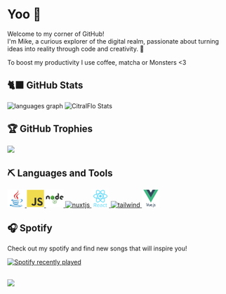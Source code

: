 <div align="left">
  <h1>Yoo 🤙</h1>
  <p>Welcome to my corner of GitHub!<br/> I'm Mike, a curious explorer of the digital realm, passionate about turning ideas into reality through code and creativity. 🚀</p>
  <p>To boost my productivity I use coffee, matcha or Monsters <3 </p>

<h2>🐈‍⬛ GitHub Stats</h2>
  <img src="https://github-readme-stats.vercel.app/api/top-langs?username=CitralFLo&locale=en&hide_title=false&layout=compact&card_width=320&langs_count=5&theme=aura&hide_border=false&order=2" height="150" alt="languages graph"  />
  <img src="https://github-readme-streak-stats.herokuapp.com/?user=CitralFlo&theme=dark&hide_border=false" height="150" alt="CitralFlo Stats" />

<h2>🏆 GitHub Trophies </h2>

![](https://github-profile-trophy.vercel.app/?username=CitralFlo&theme=discord&no-frame=true&no-bg=false&margin-w=4)

<h2>⛏️ Languages and Tools</h2>
<p> 
  <a href="https://www.java.com" target="_blank" rel="noreferrer"> <img src="https://raw.githubusercontent.com/devicons/devicon/master/icons/java/java-original.svg" alt="java" width="40" height="40"/> </a> 
  <a href="https://developer.mozilla.org/en-US/docs/Web/JavaScript" target="_blank" rel="noreferrer"> <img src="https://raw.githubusercontent.com/devicons/devicon/master/icons/javascript/javascript-original.svg" alt="javascript" width="40" height="40"/> </a> 
  <a href="https://nodejs.org" target="_blank" rel="noreferrer"> <img src="https://raw.githubusercontent.com/devicons/devicon/master/icons/nodejs/nodejs-original-wordmark.svg" alt="nodejs" width="40" height="40"/> </a> 
  <a href="https://nuxtjs.org/" target="_blank" rel="noreferrer"> <img src="https://www.vectorlogo.zone/logos/nuxtjs/nuxtjs-icon.svg" alt="nuxtjs" width="40" height="40"/> </a> 
  <a href="https://reactjs.org/" target="_blank" rel="noreferrer"> <img src="https://raw.githubusercontent.com/devicons/devicon/master/icons/react/react-original-wordmark.svg" alt="react" width="40" height="40"/> </a> 
  <a href="https://tailwindcss.com/" target="_blank" rel="noreferrer"> <img src="https://www.vectorlogo.zone/logos/tailwindcss/tailwindcss-icon.svg" alt="tailwind" width="40" height="40"/> </a> 
  <a href="https://vuejs.org/" target="_blank" rel="noreferrer"> <img src="https://raw.githubusercontent.com/devicons/devicon/master/icons/vuejs/vuejs-original-wordmark.svg" alt="vuejs" width="40" height="40"/> </a> 
</p>

<h2>🎧 Spotify</h2>
<p>Check out my spotify and find new songs that will inspire you!</p>
<a href="https://open.spotify.com/user/b2lb6ak7xwtbwjxuxxsanovir">
  <img src="https://spotify-recently-played-readme.vercel.app/api?user=b2lb6ak7xwtbwjxuxxsanovir&count=4" alt="Spotify recently played" width="600"  />
</a>
<br/>
<br/>


[![](https://visitcount.itsvg.in/api?id=CitralFlo&icon=5&color=8)](https://visitcount.itsvg.in)
